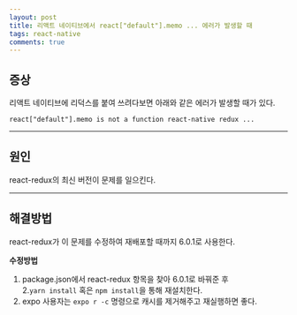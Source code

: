 ```yaml
---
layout: post
title: 리액트 네이티브에서 react["default"].memo ... 에러가 발생할 때
tags: react-native
comments: true
---
```


## 증상
리액트 네이티브에 리덕스를 붙여 쓰려다보면 아래와 같은 에러가 발생할 때가 있다.    
     
```
react["default"].memo is not a function react-native redux ...
```
    
---
    
## 원인
react-redux의 최신 버전이 문제를 일으킨다.    
  
---
       
## 해결방법
react-redux가 이 문제를 수정하여 재배포할 때까지 6.0.1로 사용한다.   
    
**수정방법**    
1. package.json에서 react-redux 항목을 찾아 6.0.1로 바꿔준 후     
2.```yarn install``` 혹은 ```npm install```을 통해 재설치한다.     
3. expo 사용자는 ```expo r -c``` 명령으로 캐시를 제거해주고 재실행하면 좋다.   
     

